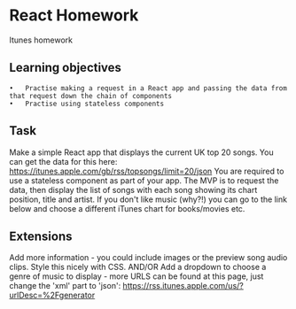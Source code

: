 # React Homework

Itunes homework

## Learning objectives
	•	Practise making a request in a React app and passing the data from that request down the chain of components
	•	Practise using stateless components

## Task
Make a simple React app that displays the current UK top 20 songs. You can get the data for this here:
https://itunes.apple.com/gb/rss/topsongs/limit=20/json
You are required to use a stateless component as part of your app.
The MVP is to request the data, then display the list of songs with each song showing its chart position, title and artist. If you don't like music (why?!) you can go to the link below and choose a different iTunes chart for books/movies etc.

## Extensions
Add more information - you could include images or the preview song audio clips. Style this nicely with CSS.
AND/OR
Add a dropdown to choose a genre of music to display - more URLS can be found at this page, just change the 'xml' part to 'json': https://rss.itunes.apple.com/us/?urlDesc=%2Fgenerator
